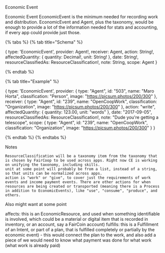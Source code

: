 Economic Event

Economic Event
EconomicEvent is the minimum needed for recording work and distribution. EconomicEvent and Agent, plus the taxonomy, would be enough to provide a lot of the information needed for stats and accounting, if every app could provide just those.

{% tabs %} {% tab title="Schema" %}

{
  type:  'EconomicEvent',
  provider: Agent!,
  receiver: Agent,
  action:  String!,
  affectedQuantity: {
    quantity: Decimal!,
    unit: String!
  },
  date: String!,
  resourceClassifiedAs: ResourceClassification!,
  note: String,
  scope: Agent
}

{% endtab %}

{% tab title="Example" %}

{
  type:  'EconomicEvent',
  provider: {
    type: "Agent",
    id: "503",
    name: "Maro Horta",
    classification: "Person",
    image: "https://picsum.photos/200/300"
  },
  receiver: {
    type: "Agent",
    id: "239",
    name: "OpenCoopWork",
    classification: "Organization",
    image: "https://picsum.photos/200/300"
  },
  action:  "write",
  affectedQuantity: {
    quantity: 123.00,
    unit: "words"
  },
  date: "2017-09-05",
  resourceClassifiedAs: ResourceClassification!,
  note: "Dude you're getting a telescope",
  scope: {
    type: "Agent",
    id: "239",
    name: "OpenCoopWork",
    classification: "Organization",
    image: "https://picsum.photos/200/300"
  }
}

{% endtab %} {% endtabs %}

Notes

    ResourceClassification will be a taxonomy item from the taxonomy that is chosen by FairCoop to be used across apps. Right now CE is working on unifying the taxonomy, including skills.
    unit at some point will probably be from a list, instead of a string, so that units can be normalized across apps.
    action is "work" or "give", to cover just the requirements of work events and income payment events. There are other actions for when resources are being created or transported (meaning there is a Process in addition to EconomicEvents), like "use", "consume", "produce", and others.

Also might want at some point

affects: this is an EconomicResource, and used when something identifiable is involved, which could be a material or digital item that is recorded in inventory, or an account, say a FairCoin account) fulfills: this is a Fulfillment of an Intent, or part of a plan, that is fulfilled completely or partially by the economic event) - this would connect the plan to the work, and also add a piece of we would need to know what payment was done for what work (what work is already paid)

